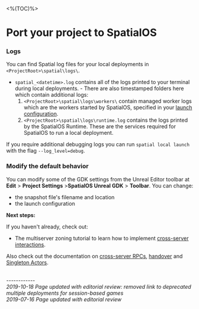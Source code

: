 <%(TOC)%>

# Port your project to SpatialOS

### Logs

You can find Spatial log files for your local deployments in `<ProjectRoot>\spatial\logs\`.  

- `spatial_<datetime>.log` contains all of the logs printed to your terminal during local deployments. - There are also timestamped folders here which contain additional logs:
  1. `<ProjectRoot>\spatial\logs\workers\` contain managed worker logs which are the workers started by SpatialOS, specified in your [launch configuration]({{urlRoot}}/content/glossary#launch-configuration).
  2. `<ProjectRoot>\spatial\logs\runtime.log` contains the logs printed by the SpatialOS Runtime. These are the services required for SpatialOS to run a local deployment.  

If you require additional debugging logs you can run `spatial local launch` with the flag `--log_level=debug`.

### Modify the default behavior

You can modify some of the GDK settings from the Unreal Editor toolbar at **Edit** > **Project Settings** >**SpatialOS Unreal GDK** > **Toolbar**.
You can change:

- the snapshot file's filename and location
- the launch configuration

**Next steps:** </br>

If you haven't already, check out:
- The multiserver zoning tutorial to learn how to implement [cross-server interactions]({{urlRoot}}/content/tutorials/multiserver-shooter/tutorial-multiserver-intro).  

Also check out the documentation on [cross-server RPCs]({{urlRoot}}/content/cross-server-rpcs), [handover]({{urlRoot}}/content/actor-handover) and [Singleton Actors]({{urlRoot}}/content/singleton-actors).

<br/>------------<br/>
_2019-10-18 Page updated with editorial review: removed link to deprecated multiple deployments for session-based games_<br/>
_2019-07-16 Page updated with editorial review_<br/>
